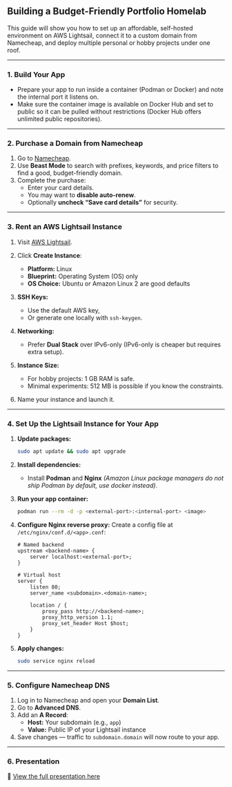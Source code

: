 ## Building a Budget-Friendly Portfolio Homelab

This guide will show you how to set up an affordable, self-hosted environment on AWS Lightsail, connect it to a custom domain from Namecheap, and deploy multiple personal or hobby projects under one roof.

---

### 1. Build Your App

- Prepare your app to run inside a container (Podman or Docker) and note the internal port it listens on.
- Make sure the container image is available on Docker Hub and set to public so it can be pulled without restrictions (Docker Hub offers unlimited public repositories).

---

### 2. Purchase a Domain from Namecheap

1. Go to [Namecheap](https://www.namecheap.com).
2. Use **Beast Mode** to search with prefixes, keywords, and price filters to find a good, budget-friendly domain.
3. Complete the purchase:
   * Enter your card details.
   * You may want to **disable auto-renew**.
   * Optionally **uncheck “Save card details”** for security.

---

### 3. Rent an AWS Lightsail Instance

1. Visit [AWS Lightsail](https://lightsail.aws.amazon.com/ls/webapp/home/instances).

2. Click **Create Instance**:
   * **Platform:** Linux
   * **Blueprint:** Operating System (OS) only
   * **OS Choice:** Ubuntu or Amazon Linux 2 are good defaults

3. **SSH Keys:**
   * Use the default AWS key,
   * Or generate one locally with `ssh-keygen`.

4. **Networking:**
   * Prefer **Dual Stack** over IPv6-only (IPv6-only is cheaper but requires extra setup).

5. **Instance Size:**
   * For hobby projects: 1 GB RAM is safe.
   * Minimal experiments: 512 MB is possible if you know the constraints.

6. Name your instance and launch it.

---

### 4. Set Up the Lightsail Instance for Your App

1. **Update packages:**
   ```bash
   sudo apt update && sudo apt upgrade
   ```
2. **Install dependencies:**
   * Install **Podman** and **Nginx** 
    *(Amazon Linux package managers do not ship Podman by default, use docker instead)*.

3. **Run your app container:**
   ```bash
   podman run --rm -d -p <external-port>:<internal-port> <image>
   ```

4. **Configure Nginx reverse proxy:**
   Create a config file at `/etc/nginx/conf.d/<app>.conf`:
   ```nginx
   # Named backend
   upstream <backend-name> {
       server localhost:<external-port>;
   }

   # Virtual host
   server {
       listen 80;
       server_name <subdomain>.<domain-name>;

       location / {
           proxy_pass http://<backend-name>;
           proxy_http_version 1.1;
           proxy_set_header Host $host;
       }
   }
   ```

5. **Apply changes:**
   ```bash
   sudo service nginx reload
   ```
---

### 5. Configure Namecheap DNS

1. Log in to Namecheap and open your **Domain List**.
2. Go to **Advanced DNS**.
3. Add an **A Record**:
   * **Host:** Your subdomain (e.g., `app`)
   * **Value:** Public IP of your Lightsail instance
4. Save changes — traffic to `subdomain.domain` will now route to your app.


---

### 6. Presentation

📑 [View the full presentation here](https://docs.google.com/presentation/d/e/2PACX-1vTaHYZ5QpbDvpHfhtQ7_t_X1Y9qmqi2xRoiy1vx7Z40jb6vLYtzphqAGbkrXtONTszhe8BXqUBmbsDd/pub?start=false&loop=false&delayms=3000)
